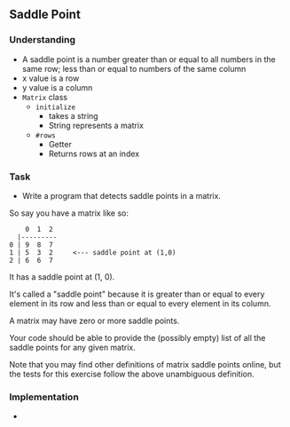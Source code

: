 ## Saddle Point

### Understanding
- A saddle point is a number greater than or equal to all numbers in the same row; less than or equal to numbers of the same column
- x value is a row
- y value is a column
- `Matrix` class
  + `initialize`
    * takes a string
    * String represents a matrix
  + `#rows`
    * Getter
    * Returns rows at an index


### Task
- Write a program that detects saddle points in a matrix.

So say you have a matrix like so:

```
    0  1  2
  |---------
0 | 9  8  7
1 | 5  3  2     <--- saddle point at (1,0)
2 | 6  6  7
```

It has a saddle point at (1, 0).

It's called a "saddle point" because it is greater than or equal to every element in its row and less than or equal to every element in its column.

A matrix may have zero or more saddle points.

Your code should be able to provide the (possibly empty) list of all the saddle points for any given matrix.

Note that you may find other definitions of matrix saddle points online, but the tests for this exercise follow the above unambiguous definition.

### Implementation
- 
